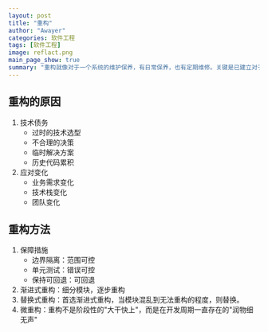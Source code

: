```yaml
---
layout: post
title: "重构"
author: "Awayer"
categories: 软件工程
tags: [软件工程]
image: reflact.png
main_page_show: true
summary: "重构就像对于一个系统的维护保养，有日常保养，也有定期维修。关键是已建立对于系统的质量监测机制。"
---
```


## 重构的原因
1. 技术债务
    - 过时的技术选型
    - 不合理的决策
    - 临时解决方案
    - 历史代码累积
2. 应对变化
    - 业务需求变化
    - 技术栈变化
    - 团队变化

## 重构方法
1. 保障措施
    - 边界隔离：范围可控
    - 单元测试：错误可控
    - 保持可回退：可回退
2. 渐进式重构：细分模块，逐步重构
3. 替换式重构：首选渐进式重构，当模块混乱到无法重构的程度，则替换。
4. 微重构：重构不是阶段性的"大干快上"，而是在开发周期一直存在的"润物细无声"
